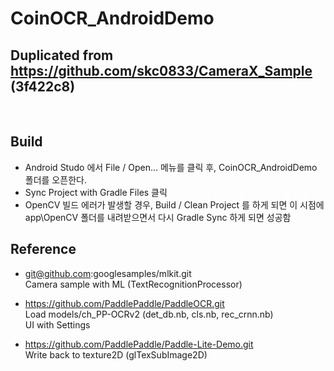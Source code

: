 # CoinOCR_AndroidDemo
## Duplicated from https://github.com/skc0833/CameraX_Sample (3f422c8)
<br/>

## Build
- Android Studo 에서 File / Open... 메뉴를 클릭 후, CoinOCR_AndroidDemo 폴더를 오픈한다.
- Sync Project with Gradle Files 클릭
- OpenCV 빌드 에러가 발생할 경우, Build / Clean Project 를 하게 되면 이 시점에 app\OpenCV 폴더를 내려받으면서 다시 Gradle Sync 하게 되면 성공함

## Reference

- git@github.com:googlesamples/mlkit.git <br>
Camera sample with ML (TextRecognitionProcessor)

- https://github.com/PaddlePaddle/PaddleOCR.git <br>
Load models/ch_PP-OCRv2 (det_db.nb, cls.nb, rec_crnn.nb) <br>
UI with Settings <br>

- https://github.com/PaddlePaddle/Paddle-Lite-Demo.git <br>
Write back to texture2D (glTexSubImage2D)
